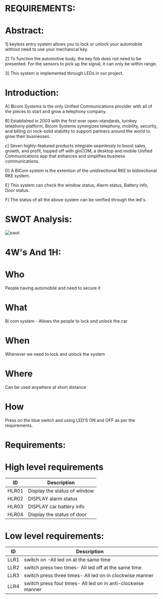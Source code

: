# REQUIREMENTS:

# Abstract:
1] keyless entry system allows you to lock or unlock your automobile without need to use your mechanical key.

2] To function the automotive body, the key fob does not need to be presented. For the sensors to pick up the signal, it can only be within range.

3] This system is implemented through LEDs in our project.
# Introduction:

   A] Bicom Systems is the only Unified Communications provider with all of the pieces to start and grow a telephony company.  
        
   B] Established in 2003 with the first ever open-standards, turnkey telephony platform, Bicom Systems synergizes telephony, mobility, security, and billing on rock-solid stability to support partners around the world to grow their businesses. 

   c] Seven highly-featured products integrate seamlessly to boost sales, growth, and profit, topped off with gloCOM, a desktop and mobile Unified Communications app that enhances and simplifies business communications. 

   D] A BiCom system is the extention of the unidirectional RKE to bidirectional RKE system.

   E] This system can check the window status, Alarm status, Battery info, Door status.

   F] The status of all the above system can be verified through the led's.

# SWOT Analysis:
![swot](https://user-images.githubusercontent.com/98867546/157889106-3d29ec2c-194b-4c8e-a47f-4d10615af02a.png)


# 4W's And 1H:
# Who
People having automobile and need to secure it
# What
Bi com system - Allows the people to lock and unlock the car
# When
Whenever we need to lock and unlock the system
# Where
Can be used anywhere at short distance
# How
Press on the blue switch and using LED’S ON and OFF as per the requirements.

# Requirements:
# High level requirements

| ID   |  Description                    |
|------|---------------------------------|
|HLR01 | Display the status of window    |
|HLR02 | DISPLAY alarm status            |
|HLR03 | DISPLAY car battery info        |
| HLR04| Display the status of door      |


# Low level requirements:

| ID   |  Description                                                    |
|------|-----------------------------------------------------------------|
| LLR1 | switch on -All led on at the same time                          |
| LLR2 | switch press two times- All led off at the same time            |
| LLR3 |switch press three times- All led on in clockwise manner         |
| LLR4 | switch press four times- All led on in anti-clockwise manner    |
